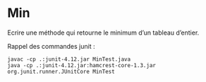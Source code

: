 # Min

Ecrire une méthode qui retourne le minimum d’un tableau d’entier.

Rappel des commandes junit :

    javac -cp .:junit-4.12.jar MinTest.java
    java -cp .:junit-4.12.jar:hamcrest-core-1.3.jar org.junit.runner.JUnitCore MinTest
